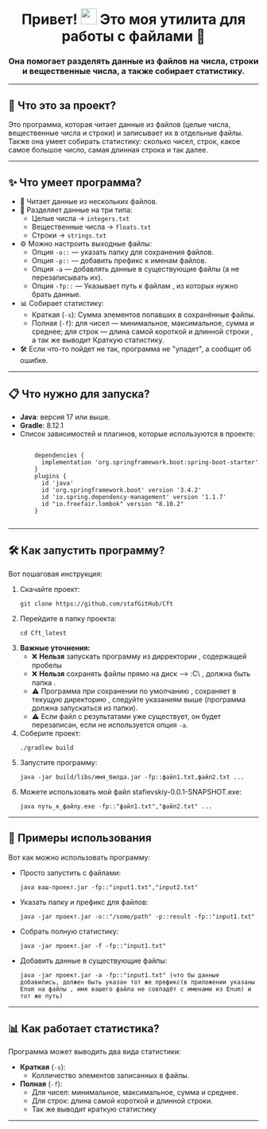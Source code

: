 <h1 align="center">
  Привет!
  <img src="https://github.com/blackcater/blackcater/raw/main/images/Hi.gif" height="32"/>
  Это моя утилита для работы с файлами 🚀
</h1>

<h3 align="center">
  Она помогает разделять данные из файлов на числа, строки и вещественные числа, а также собирает статистику.
</h3>

---

<h2>📌 Что это за проект?</h2>

<p>
  Это программа, которая читает данные из файлов (целые числа, вещественные числа и строки) и записывает их в отдельные файлы.
  Также она умеет собирать статистику: сколько чисел, строк, какое самое большое число, самая длинная строка и так далее.
</p>

---

<h2>✨ Что умеет программа?</h2>

<ul>
  <li>📂 Читает данные из нескольких файлов.</li>
  <li>🔢 Разделяет данные на три типа:
    <ul>
      <li>Целые числа → <code>integers.txt</code></li>
      <li>Вещественные числа → <code>floats.txt</code></li>
      <li>Строки → <code>strings.txt</code></li>
    </ul>
  </li>
  <li>⚙️ Можно настроить выходные файлы:
    <ul>
      <li>Опция <code>-o::</code> — указать папку для сохранения файлов.</li>
      <li>Опция <code>-p::</code> — добавить префикс к именам файлов.</li>
      <li>Опция <code>-a</code> — добавлять данные в существующие файлы (а не перезаписывать их).</li>
      <li>Опция <code>-fp::</code> — Указывает путь к файлам , из которых нужно брать данные.</li>
    </ul>
  </li>
  <li>📊 Собирает статистику:
    <ul>
      <li>Краткая (<code>-s</code>): Сумма элементов попавших в сохранённые файлы.</li>
      <li>Полная (<code>-f</code>): для чисел — минимальное, максимальное, сумма и среднее; для строк — длина самой короткой и длинной строки , а так же выводит Краткую статистику.</li>
    </ul>
  </li>
  <li>🛠 Если что-то пойдет не так, программа не "упадет", а сообщит об ошибке.</li>
</ul>

---

<h2>📋 Что нужно для запуска?</h2>

<ul>
  <li><strong>Java</strong>: версия 17 или выше.</li>
  <li><strong>Gradle</strong>: 8.12.1 </li>
  <li>Список зависимостей и плагинов, которые используются в проекте:</li>
  <pre><code>
    dependencies {
      implementation 'org.springframework.boot:spring-boot-starter'
    }
    plugins {
      id 'java'
      id 'org.springframework.boot' version '3.4.2'
      id 'io.spring.dependency-management' version '1.1.7'
      id "io.freefair.lombok" version "8.10.2"
    }
  </code></pre>    
  </p>
</ul>

---

<h2>🛠 Как запустить программу?</h2>

<p>
  Вот пошаговая инструкция:
</p>

<ol>
  <li>Скачайте проект:
    <pre><code>git clone https://github.com/stafGitHub/Cft</code></pre>
  </li>
  <li>Перейдите в папку проекта:
    <pre><code>cd Сft_latest</code></pre>
  </li>
  <li><strong>Важные уточнения:</strong>
    <ul>
      <li>❌ <strong>Нельзя</strong> запускать программу из дирректории , содержащей пробелы</li>
      <li>❌ <strong>Нельзя</strong> сохранять файлы прямо на диск --> :C\ , должна быть папка .</l>
      <li>⚠️ Программа при сохранении по умолчанию , сохраняет в текущую директорию , следуйте указаниям выше (программа должна запускаться из папки).</l>
      <li>⚠️ Если файл с результатами уже существует, он будет перезаписан, если не используется опция <code>-a</code>.</li>
    </ul>
  </li>
  <li>Соберите проект:
    <pre><code>./gradlew build</code></pre>
  </li>
  <li>Запустите программу:
    <pre><code>java -jar build/libs/имя_билда.jar -fp::файл1.txt,файл2.txt ...</code></pre>
  </li>
  <li>Можете использовать мой файл <stong>stafievskiy-0.0.1-SNAPSHOT.exe</stong>:
    <pre><code>java путь_к_файлу.exe -fp::"файл1.txt","файл2.txt" ...</code></pre>
  </li>
</ol>

---

<h2>🎯 Примеры использования</h2>

<p>
  Вот как можно использовать программу:
</p>

<ul>
  <li>Просто запустить с файлами:
    <pre><code>java ваш-проект.jar -fp::"input1.txt","input2.txt"</code></pre>
  </li>
  <li>Указать папку и префикс для файлов:
    <pre><code>java -jar проект.jar -o::"/some/path" -p::result -fp::"input1.txt"</code></pre>
  </li>
  <li>Собрать полную статистику:
    <pre><code>java -jar проект.jar -f -fp::"input1.txt"</code></pre>
  </li>
  <li>Добавить данные в существующие файлы:
    <pre><code>java -jar проект.jar -a -fp::"input1.txt" (что бы данные добавились, должен быть указан тот же префикс(в приложении указаны Enum на файлы , имя вашего файла не совпадёт с именами из Enum) и тот же путь)</code></pre>
  </li>
</ul>

---

<h2>📊 Как работает статистика?</h2>

<p>
  Программа может выводить два вида статистики:
</p>

<ul>
  <li><strong>Краткая</strong> (<code>-s</code>):
    <ul>
      <li>Колличество элементов записанных в файлы.</li>
    </ul>
  </li>
  <li><strong>Полная</strong> (<code>-f</code>):
    <ul>
      <li>Для чисел: минимальное, максимальное, сумма и среднее.</li>
      <li>Для строк: длина самой короткой и длинной строки.</li>
      <li>Так же выводит краткую статистику</li>
    </ul>
  </li>
</ul>

---


